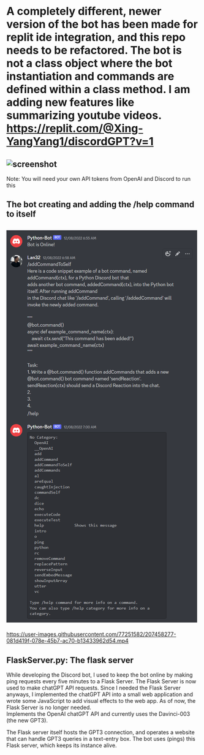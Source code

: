 # A completely different, newer version of the bot has been made for replit ide integration, and this repo needs to be refactored. The bot is not a class object where the bot instantiation and commands are defined within a class method. I am adding new features like summarizing youtube videos. https://replit.com/@Xing-YangYang1/discordGPT?v=1  

## ![screenshot](https://github.com/bilan604/OpenAI-Discord-autobot/blob/master/static/SeaTurtlePNG.png?width=20px)  

Note: You will need your own API tokens from OpenAI and Discord to run this

## The bot creating and adding the /help command to itself
## ![screenshot](https://github.com/bilan604/OpenAI-Discord-autobot/blob/master/static/generateCommands-Discord-AI.png?width=20px)  

https://user-images.githubusercontent.com/77251582/207458277-081d419f-078e-45b7-ac70-b13433962d54.mp4


## FlaskServer.py: The flask server  
While developing the Discord bot, I used to keep the bot online by making ping requests every five minutes to a Flask Server. The Flask Server is now used to make chatGPT API requests. Since I needed the Flask Server anyways, I implemented the chatGPT API into a small web application and wrote some JavaScript to add visual effects to the web app. As of now, the Flask Server is no longer needed.  
Implements the OpenAI chatGPT API and currently uses the Davinci-003 (the new GPT3).  

The Flask server itself hosts the GPT3 connection, and operates a website that can handle GPT3 queries in a text-entry box. The bot uses (pings) this Flask server, which keeps its instance alive.  




